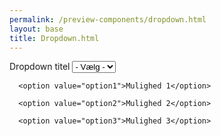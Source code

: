 ```yaml
--- 
permalink: /preview-components/dropdown.html
layout: base 
title: Dropdown.html
---
```




<form class="usa-form">
  
  <label for="options">Dropdown titel</label>
  <select name="options" id="options">
    <option value>- Vælg -</option>
    
      <option value="option1">Mulighed 1</option>
    
      <option value="option2">Mulighed 2</option>
    
      <option value="option3">Mulighed 3</option>
    
  </select>

</form>


